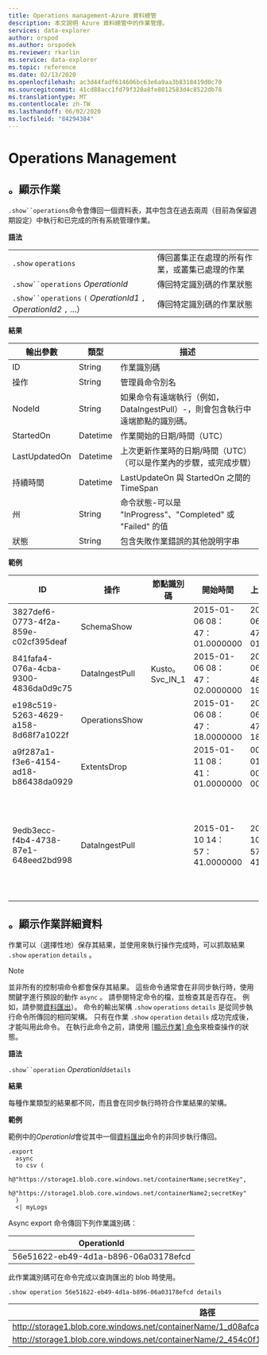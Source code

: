 ```yaml
---
title: Operations management-Azure 資料總管
description: 本文說明 Azure 資料總管中的作業管理。
services: data-explorer
author: orspod
ms.author: orspodek
ms.reviewer: rkarlin
ms.service: data-explorer
ms.topic: reference
ms.date: 02/13/2020
ms.openlocfilehash: ac3d44fadf614606bc63e6a9aa3b8318419d0c70
ms.sourcegitcommit: 41cd88acc1fd79f320a8fe8012583d4c8522db78
ms.translationtype: MT
ms.contentlocale: zh-TW
ms.lasthandoff: 06/02/2020
ms.locfileid: "84294384"
---
```

# <a name="operations-management"></a>Operations Management

## <a name="show-operations"></a>。顯示作業 

`.show``operations`命令會傳回一個資料表，其中包含在過去兩周（目前為保留週期設定）中執行和已完成的所有系統管理作業。

**語法**

|||
|---|---| 
|`.show` `operations`              |傳回叢集正在處理的所有作業，或叢集已處理的作業
|`.show``operations` *OperationId*|傳回特定識別碼的作業狀態 
|`.show``operations` `(` *OperationId1* `,` *OperationId2* `,` ...）|傳回特定識別碼的作業狀態

**結果**
 
|輸出參數 |類型 |描述
|---|---|---
|ID |String |作業識別碼
|操作 |String |管理員命令別名
|NodeId |String |如果命令有遠端執行（例如，DataIngestPull）-，則會包含執行中遠端節點的識別碼。
|StartedOn |Datetime |作業開始的日期/時間（UTC）
|LastUpdatedOn |Datetime |上次更新作業時的日期/時間（UTC）（可以是作業內的步驟，或完成步驟）
|持續時間 |Datetime |LastUpdateOn 與 StartedOn 之間的 TimeSpan
|州 |String |命令狀態-可以是 "InProgress"、"Completed" 或 "Failed" 的值
|狀態 |String |包含失敗作業錯誤的其他說明字串
 
**範例**
 
|ID |操作 |節點識別碼 |開始時間 |上次更新日期 |持續時間 |州 |狀態 
|--|--|--|--|--|--|--|--
|3827def6-0773-4f2a-859e-c02cf395deaf |SchemaShow | |2015-01-06 08：47：01.0000000 |2015-01-06 08：47：01.0000000 |0001-01-01 00：00：00.0000000 |已完成 |
|841fafa4-076a-4cba-9300-4836da0d9c75 |DataIngestPull |Kusto。 Svc_IN_1 |2015-01-06 08：47：02.0000000 |2015-01-06 08：48：19.0000000 |0001-01-01 00：01：17.0000000 |已完成 |
|e198c519-5263-4629-a158-8d68f7a1022f |OperationsShow | |2015-01-06 08：47：18.0000000 |2015-01-06 08：47：18.0000000 |0001-01-01 00：00：00.0000000 |已完成 |
|a9f287a1-f3e6-4154-ad18-b86438da0929 |ExtentsDrop | |2015-01-11 08：41：01.0000000 |0001-01-01 00：00：00.0000000 |0001-01-01 00：00：00.0000000 |InProgress |
|9edb3ecc-f4b4-4738-87e1-648eed2bd998 |DataIngestPull | |2015-01-10 14：57：41.0000000 |2015-01-10 14：57：41.0000000 |0001-01-01 00：00：00.0000000 |Failed |集合已修改。 列舉運算可能無法執行。

## <a name="show-operation-details"></a>。顯示作業詳細資料

作業可以（選擇性地）保存其結果，並使用來執行操作完成時，可以抓取結果 `.show` `operation` `details` 。

> [!NOTE]
> 並非所有的控制項命令都會保存其結果。 這些命令通常會在非同步執行時，使用關鍵字進行預設的動作 `async` 。 請參閱特定命令的檔，並檢查其是否存在。 例如，請參閱[資料匯出](data-export/index.md)）。
> 命令的輸出架構 `.show` `operations` `details` 是從同步執行命令所傳回的相同架構。
> 只有在作業 `.show` `operation` `details` 成功完成後，才能叫用此命令。 在執行此命令之前，請使用 [[顯示作業] 命令](#show-operations)來檢查操作的狀態。

**語法**

`.show``operation` *OperationId*`details`

**結果**

每種作業類型的結果都不同，而且會在同步執行時符合作業結果的架構。

**範例**

範例中的*OperationId*會從其中一個[資料匯出](../management/data-export/index.md)命令的非同步執行傳回。

```kusto 
.export 
  async 
  to csv ( 
    h@"https://storage1.blob.core.windows.net/containerName;secretKey", 
    h@"https://storage1.blob.core.windows.net/containerName2;secretKey" 
  ) 
  <| myLogs 
```

Async export 命令傳回下列作業識別碼：

|OperationId|
|---|
|56e51622-eb49-4d1a-b896-06a03178efcd|

此作業識別碼可在命令完成以查詢匯出的 blob 時使用。 

```kusto
.show operation 56e51622-eb49-4d1a-b896-06a03178efcd details 
```

|路徑|NumRecords |
|---|---|
|http://storage1.blob.core.windows.net/containerName/1_d08afcae2f044c1092b279412dcb571b.csv|10|
|http://storage1.blob.core.windows.net/containerName/2_454c0f1359e24795b6529da8a0101330.csv|15|
